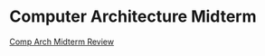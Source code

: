 # Computer Architecture Midterm

[Comp Arch Midterm Review](https://ivanz505.github.io/comp-arch/comp-arch-midterm1)

